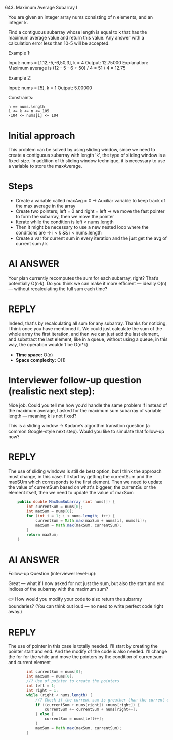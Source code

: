 643. Maximum Average Subarray I

You are given an integer array nums consisting of n elements, and an integer k.

Find a contiguous subarray whose length is equal to k that has the maximum average value and return this value. Any answer with a calculation error less than 10-5 will be accepted.

 

Example 1:

Input: nums = [1,12,-5,-6,50,3], k = 4
Output: 12.75000
Explanation: Maximum average is (12 - 5 - 6 + 50) / 4 = 51 / 4 = 12.75

Example 2:

Input: nums = [5], k = 1
Output: 5.00000

 

Constraints:

    n == nums.length
    1 <= k <= n <= 105
    -104 <= nums[i] <= 104

# Initial approach
This problem can be solved by using sliding window, since we need to create a contiguous subarray with length 'k', the type of sliding window is a fixed-size. In addition of th sliding window technique, it is necessary to use a variable to store the maxAverage. 

# Steps
- Create a variable called maxAvg = 0 -> Auxiliar variable to keep track of the max average in the array
- Create two pointers; left = 0 and right = left -> we move the fast pointer to form the subarray, then we move the pointer
- Iterate while the condition is left < nums.length
- Then it might be necessary to use a new nested loop where the conditions are -> i < k && i < nums.length
- Create a var for current sum in every iteration and the just get the avg of current sum / k

# AI ANSWER

Your plan currently recomputes the sum for each subarray, right? That’s potentially O(n·k).
Do you think we can make it more efficient — ideally O(n) — without recalculating the full sum each time?

# REPLY

Indeed, that's by recalculating all sum for any subarray. Thanks for noticing, I think once you have mentioned it. We could just calculate the sum of the whole array the first iteration, and then we can just add the last element, and substract the last element, like in a queue, without using a queue, in this way, the operation wouldn't be O(n*k)

- **Time space:** O(n)
- **Space complexity:** O(1)

# Interviewer follow-up question (realistic next step):

Nice job. Could you tell me how you’d handle the same problem if instead of the maximum average, I asked for the maximum sum subarray of variable length — meaning k is not fixed?

This is a sliding window → Kadane’s algorithm transition question (a common Google-style next step).
Would you like to simulate that follow-up now?

# REPLY

The use of sliding windows is still de best option, but I think the approach must change, in this case. I'll start by getting the currentSum and the maxSUm which corresponds to the first element. Then we need to update the value of currentSum based on what's biggeer, the currentSu or the element itself, then we need to update the value of maxSum
```java
    public double MaxSumSubarray (int nums[]) {
        int currentSum = nums[0];
        int maxSum = nums[0];
        for (int i = 1; i < nums.length; i++) {
            currentSum = Math.max(maxSum + nums[i], nums[i]);
            maxSum = Math.max(maxSum, currentSum);
        }
        return maxSum;
    }
```

# AI ANSWER
Follow-up Question (interviewer level-up):

Great — what if I now asked for not just the sum, but also the start and end indices of the subarray with the maximum sum?

👉 How would you modify your code to also return the subarray boundaries?
(You can think out loud — no need to write perfect code right away.)

# REPLY
The use of pointer in this case is totally needed. I'll start by creating the pointer start and end. And the modify of the code is also needed. I'll change the for for the while and move the pointers by the condition of currentsum and current element
```java
        int currentSum = nums[0];
        int maxSum = nums[0];
        //? Use of pointer to create the pointers
        int left = 1;
        int right = 1;
        while (right < nums.length) {
            //? Check if the current sum is greather than the current element
            if ((currentSum + nums[right]) >nums[right]) {
                currentSum += currentSum + nums[right++];
            } else {
                currentSum = nums[left++];
            }
            maxSum = Math.max(maxSum, currentSum);
        }
```